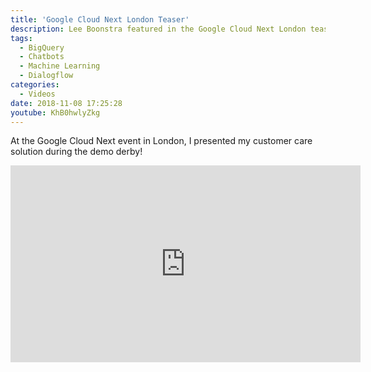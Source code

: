 ```yaml
---
title: 'Google Cloud Next London Teaser'
description: Lee Boonstra featured in the Google Cloud Next London teaser showing a Customer Care demo.
tags:
  - BigQuery
  - Chatbots
  - Machine Learning
  - Dialogflow
categories:
  - Videos
date: 2018-11-08 17:25:28
youtube: KhB0hwlyZkg
---
```


At the Google Cloud Next event in London, I presented my customer care solution during the demo derby! 
<!--more-->
<iframe width="560" height="315" src="https://www.youtube.com/embed/KhB0hwlyZkg?start=297" frameborder="0" allow="accelerometer; autoplay; encrypted-media; gyroscope; picture-in-picture" allowfullscreen></iframe>
